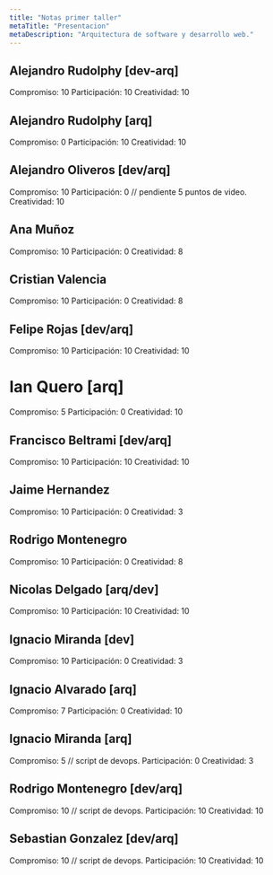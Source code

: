 ```yaml
---
title: "Notas primer taller"
metaTitle: "Presentacion"
metaDescription: "Arquitectura de software y desarrollo web."
---
```


## Alejandro Rudolphy [dev-arq]
Compromiso: 10
Participación: 10
Creatividad: 10


## Alejandro Rudolphy [arq]
Compromiso: 0
Participación: 10
Creatividad: 10


## Alejandro Oliveros [dev/arq]
Compromiso: 10
Participación: 0 // pendiente 5 puntos de video.
Creatividad: 10



## Ana Muñoz
Compromiso: 10
Participación: 0
Creatividad: 8

## Cristian Valencia
Compromiso: 10
Participación: 0
Creatividad: 8


## Felipe Rojas [dev/arq]
Compromiso: 10
Participación: 10
Creatividad: 10

# Ian Quero [arq]
Compromiso: 5
Participación: 0
Creatividad: 10





## Francisco Beltrami [dev/arq]
Compromiso: 10
Participación: 10
Creatividad: 10

## Jaime Hernandez
Compromiso: 10
Participación: 0
Creatividad: 3


## Rodrigo Montenegro
Compromiso: 10
Participación: 0
Creatividad: 8

## Nicolas Delgado [arq/dev]

Compromiso: 10
Participación: 10
Creatividad: 10

## Ignacio Miranda [dev]
Compromiso: 10
Participación: 0
Creatividad: 3

## Ignacio Alvarado [arq]
Compromiso: 7
Participación: 0
Creatividad: 10


## Ignacio Miranda [arq]
Compromiso: 5 // script de devops.
Participación: 0
Creatividad: 3

## Rodrigo Montenegro [dev/arq]
Compromiso: 10 // script de devops.
Participación: 10
Creatividad: 10

## Sebastian Gonzalez [dev/arq]
Compromiso: 10 // script de devops.
Participación: 10
Creatividad: 10



